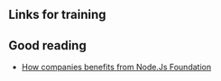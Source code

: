 ## Links for training
## **Good reading**
* [How companies benefits from Node.Js Foundation](https://medium.com/@nodejs/how-companies-benefit-from-node-js-and-the-node-js-foundation-d9a0dc0ce442)
